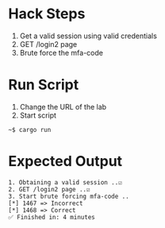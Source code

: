 # Hack Steps
1. Get a valid session using valid credentials
2. GET /login2 page
3. Brute force the mfa-code

# Run Script
1. Change the URL of the lab
2. Start script
```
~$ cargo run
```

# Expected Output
```
1. Obtaining a valid session ..☑️
2. GET /login2 page ..☑️
3. Start brute forcing mfa-code ..
[*] 1467 => Incorrect
[*] 1468 => Correct
✅ Finished in: 4 minutes
```
